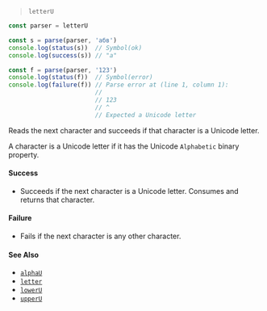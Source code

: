 <!--
 Copyright (c) 2020 Thomas J. Otterson
 
 This software is released under the MIT License.
 https://opensource.org/licenses/MIT
-->

> `letterU`

```javascript
const parser = letterU

const s = parse(parser, 'абв')
console.log(status(s))  // Symbol(ok)
console.log(success(s)) // "а"

const f = parse(parser, '123')
console.log(status(f))  // Symbol(error)
console.log(failure(f)) // Parse error at (line 1, column 1):
                        //
                        // 123
                        // ^
                        // Expected a Unicode letter
```

Reads the next character and succeeds if that character is a Unicode letter.

A character is a Unicode letter if it has the Unicode `Alphabetic` binary property.

#### Success

* Succeeds if the next character is a Unicode letter. Consumes and returns that character.

#### Failure

* Fails if the next character is any other character.

#### See Also

* [`alphaU`](alphau.md)
* [`letter`](letter.md)
* [`lowerU`](loweru.md)
* [`upperU`](upperu.md)